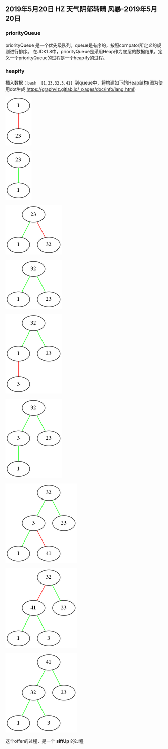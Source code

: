 ## 2019年5月20日 HZ 天气阴郁转晴  风暴-2019年5月20日

### priorityQueue

priorityQueue 是一个优先级队列。queue是有序的，按照compator所定义的规则进行排序。
在JDK1.8中，priorityQueue是采用Heap作为底层的数据结果。定义一个priorityQueue的过程是一个heapify的过程。

### heapify

插入数据：```bash  [1,23,32,3,41] ```到queue中，将构建如下的Heap结构(图为使用dot生成 https://graphviz.gitlab.io/_pages/doc/info/lang.html)


![Image text](https://raw.githubusercontent.com/xxlv/2019-daily-report/master/resources/images/05/01.png)  

![Image text](https://raw.githubusercontent.com/xxlv/2019-daily-report/master/resources/images/05/02.png)


![Image text](https://raw.githubusercontent.com/xxlv/2019-daily-report/master/resources/images/05/03.png)


![Image text](https://raw.githubusercontent.com/xxlv/2019-daily-report/master/resources/images/05/04.png)


![Image text](https://raw.githubusercontent.com/xxlv/2019-daily-report/master/resources/images/05/05.png)


![Image text](https://raw.githubusercontent.com/xxlv/2019-daily-report/master/resources/images/05/06.png)


![Image text](https://raw.githubusercontent.com/xxlv/2019-daily-report/master/resources/images/05/07.png)


![Image text](https://raw.githubusercontent.com/xxlv/2019-daily-report/master/resources/images/05/08.png)


![Image text](https://raw.githubusercontent.com/xxlv/2019-daily-report/master/resources/images/05/09.png)



这个offer的过程，是一个 **siftUp** 的过程
